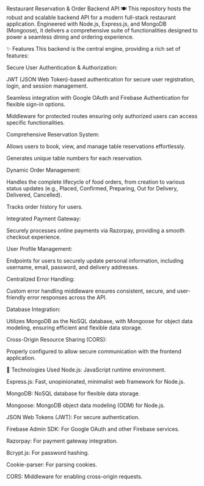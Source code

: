 Restaurant Reservation & Order Backend API 🍽️
This repository hosts the robust and scalable backend API for a modern full-stack restaurant application. Engineered with Node.js, Express.js, and MongoDB (Mongoose), it delivers a comprehensive suite of functionalities designed to power a seamless dining and ordering experience.

✨ Features
This backend is the central engine, providing a rich set of features:

Secure User Authentication & Authorization:

JWT (JSON Web Token)-based authentication for secure user registration, login, and session management.

Seamless integration with Google OAuth and Firebase Authentication for flexible sign-in options.

Middleware for protected routes ensuring only authorized users can access specific functionalities.

Comprehensive Reservation System:

Allows users to book, view, and manage table reservations effortlessly.

Generates unique table numbers for each reservation.

Dynamic Order Management:

Handles the complete lifecycle of food orders, from creation to various status updates (e.g., Placed, Confirmed, Preparing, Out for Delivery, Delivered, Cancelled).

Tracks order history for users.

Integrated Payment Gateway:

Securely processes online payments via Razorpay, providing a smooth checkout experience.

User Profile Management:

Endpoints for users to securely update personal information, including username, email, password, and delivery addresses.

Centralized Error Handling:

Custom error handling middleware ensures consistent, secure, and user-friendly error responses across the API.

Database Integration:

Utilizes MongoDB as the NoSQL database, with Mongoose for object data modeling, ensuring efficient and flexible data storage.

Cross-Origin Resource Sharing (CORS):

Properly configured to allow secure communication with the frontend application.

🚀 Technologies Used
Node.js: JavaScript runtime environment.

Express.js: Fast, unopinionated, minimalist web framework for Node.js.

MongoDB: NoSQL database for flexible data storage.

Mongoose: MongoDB object data modeling (ODM) for Node.js.

JSON Web Tokens (JWT): For secure authentication.

Firebase Admin SDK: For Google OAuth and other Firebase services.

Razorpay: For payment gateway integration.

Bcrypt.js: For password hashing.

Cookie-parser: For parsing cookies.

CORS: Middleware for enabling cross-origin requests.
